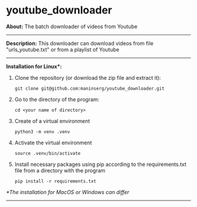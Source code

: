 # youtube_downloader

**About:** The batch downloader of videos from Youtube

<hr>

**Description:** This downloader can download videos from file "urls_youtube.txt" or from a playlist of Youtube 

<hr>

<b>Installation for Linux*:</b>

1. Clone the repository (or download the zip file and extract it):

    `git clone git@github.com:maninserg/youtube_downloader.git`

2. Go to the directory of the program:
   
    `cd <your name of directory>`

2. Create of a virtual environment

    `python3 -m venv .venv`

3. Activate the virtual environment

    `source .venv/bin/activate`

3. Install necessary packages using pip according to the requirements.txt file from a directory with the program

    `pip install -r requirements.txt`

<i>*The installation for MacOS or Windows can differ</i>

<hr>
